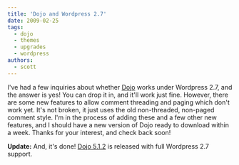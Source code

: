 ```yaml
---
title: 'Dojo and Wordpress 2.7'
date: 2009-02-25
tags:
  - dojo
  - themes
  - upgrades
  - wordpress
authors:
  - scott
---
```


I've had a few inquiries about whether [Dojo](http://spaceninja.local/dojo/) works under Wordpress 2.7, and the answer is yes! You can drop it in, and it'll work just fine. However, there are some new features to allow comment threading and paging which don't work yet. It's not broken, it just uses the old non-threaded, non-paged comment style. I'm in the process of adding these and a few other new features, and I should have a new version of Dojo ready to download within a week. Thanks for your interest, and check back soon!

**Update:** And, it's done! [Dojo 5.1.2](http://spaceninja.local/dojo/) is released with full Wordpress 2.7 support.
